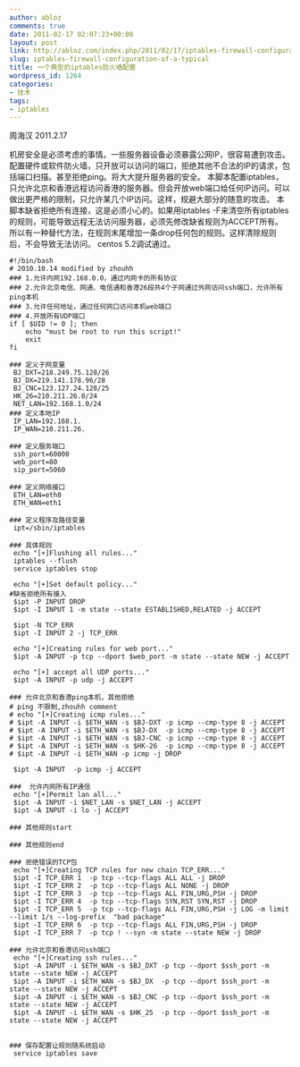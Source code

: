 ```yaml
---
author: abloz
comments: true
date: 2011-02-17 02:07:23+00:00
layout: post
link: http://abloz.com/index.php/2011/02/17/iptables-firewall-configuration-of-a-typical/
slug: iptables-firewall-configuration-of-a-typical
title: 一个典型的iptables防火墙配置
wordpress_id: 1264
categories:
- 技术
tags:
- iptables
---
```


周海汉 2011.2.17

机房安全是必须考虑的事情。一些服务器设备必须暴露公网IP，很容易遭到攻击。配置硬件或软件防火墙，只开放可以访问的端口，拒绝其他不合法的IP的请求，包括端口扫描。甚至拒绝ping。将大大提升服务器的安全。
本脚本配置iptables，只允许北京和香港远程访问香港的服务器。但会开放web端口给任何IP访问。可以做出更严格的限制，只允许某几个IP访问。这样，规避大部分的随意的攻击。
本脚本缺省拒绝所有连接，这是必须小心的。如果用iptables -F来清空所有iptables的规则，可能导致远程无法访问服务器，必须先修改缺省规则为ACCEPT所有。所以有一种替代方法，在规则末尾增加一条drop任何包的规则。这样清除规则后，不会导致无法访问。 centos 5.2调试通过。

    
    
    #!/bin/bash
    # 2010.10.14 modified by zhouhh
    ### 1.允许内网192.168.0.0，通过内网卡的所有协议
    ### 2.允许北京电信、网通、电信通和香港26段共4个子网通过外网访问ssh端口，允许所有ping本机
    ### 3.允许任何地址，通过任何网口访问本机web端口
    ### 4.开放所有UDP端口
    if [ $UID != 0 ]; then
    	echo "must be root to run this script!"
    	exit
    fi
    
    ### 定义子网变量
     BJ_DXT=218.249.75.128/26
     BJ_DX=219.141.178.96/28
     BJ_CNC=123.127.24.128/25
     HK_26=210.211.26.0/24
     NET_LAN=192.168.1.0/24
    ### 定义本地IP
     IP_LAN=192.168.1.
     IP_WAN=210.211.26.
    
    ### 定义服务端口
     ssh_port=60000
     web_port=80
     sip_port=5060
    
    ### 定义网络接口
     ETH_LAN=eth0
     ETH_WAN=eth1
    
    ### 定义程序及路径变量
     ipt=/sbin/iptables
    
    ### 具体规则
     echo "[+]Flushing all rules..."
     iptables --flush
     service iptables stop
    
     echo "[+]Set default policy..."
    #缺省拒绝所有接入
     $ipt -P INPUT DROP
     $ipt -I INPUT 1 -m state --state ESTABLISHED,RELATED -j ACCEPT
    
     $ipt -N TCP_ERR
     $ipt -I INPUT 2 -j TCP_ERR
    
     echo "[+]Creating rules for web port..."
     $ipt -A INPUT -p tcp --dport $web_port -m state --state NEW -j ACCEPT
    
     echo "[+] accept all UDP ports..."
     $ipt -A INPUT -p udp -j ACCEPT
    
    ### 允许北京和香港ping本机，其他拒绝
    # ping 不限制,zhouhh comment
    # echo "[+]Creating icmp rules..."
    # $ipt -A INPUT -i $ETH_WAN -s $BJ-DXT -p icmp --cmp-type 8 -j ACCEPT
    # $ipt -A INPUT -i $ETH_WAN -s $BJ-DX  -p icmp --cmp-type 8 -j ACCEPT
    # $ipt -A INPUT -i $ETH_WAN -s $BJ-CNC -p icmp --cmp-type 8 -j ACCEPT
    # $ipt -A INPUT -i $ETH_WAN -s $HK-26  -p icmp --cmp-type 8 -j ACCEPT
    # $ipt -A INPUT -i $ETH_WAN -p icmp -j DROP
    
     $ipt -A INPUT  -p icmp -j ACCEPT
    
    ###  允许内网所有IP通信
     echo "[+]Permit lan all..."
     $ipt -A INPUT -i $NET_LAN -s $NET_LAN -j ACCEPT
     $ipt -A INPUT -i lo -j ACCEPT
    
    ### 其他规则start
    
    ### 其他规则end
    
    ### 拒绝错误的TCP包
     echo "[+]Creating TCP rules for new chain TCP_ERR..."
     $ipt -I TCP_ERR 1  -p tcp --tcp-flags ALL ALL -j DROP
     $ipt -I TCP_ERR 2  -p tcp --tcp-flags ALL NONE -j DROP
     $ipt -I TCP_ERR 3  -p tcp --tcp-flags ALL FIN,URG,PSH -j DROP
     $ipt -I TCP_ERR 4  -p tcp --tcp-flags SYN,RST SYN,RST -j DROP
     $ipt -I TCP_ERR 5  -p tcp --tcp-flags ALL FIN,URG,PSH -j LOG -m limit --limit 1/s --log-prefix  "bad package"
     $ipt -I TCP_ERR 6  -p tcp --tcp-flags ALL FIN,URG,PSH -j DROP
     $ipt -I TCP_ERR 7  -p tcp ! --syn -m state --state NEW -j DROP
    
    ### 允许北京和香港访问ssh端口
     echo "[+]Creating ssh rules..."
     $ipt -A INPUT -i $ETH_WAN -s $BJ_DXT -p tcp --dport $ssh_port -m state --state NEW -j ACCEPT
     $ipt -A INPUT -i $ETH_WAN -s $BJ_DX  -p tcp --dport $ssh_port -m state --state NEW -j ACCEPT
     $ipt -A INPUT -i $ETH_WAN -s $BJ_CNC -p tcp --dport $ssh_port -m state --state NEW -j ACCEPT
     $ipt -A INPUT -i $ETH_WAN -s $HK_25  -p tcp --dport $ssh_port -m state --state NEW -j ACCEPT
    
    
    ### 保存配置让规则随系统启动
     service iptables save
    
